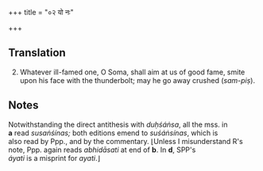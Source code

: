 +++
title = "०२ यो नः"

+++
## Translation
2. Whatever ill-famed one, O Soma, shall aim at us of good fame, smite  
upon his face with the thunderbolt; may he go away crushed (*sam-piṣ*).

## Notes
Notwithstanding the direct antithesis with *duḥśáṅsa*, all the mss. in  
**a** read *susaṅśínas;* both editions emend to *suśáṅsínas*, which is  
also read by Ppp., and by the commentary. ⌊Unless I misunderstand R's  
note, Ppp. again reads *abhidāsati* at end of **b**. In **d**, SPP's  
*áyati* is a misprint for *ayati*.⌋
